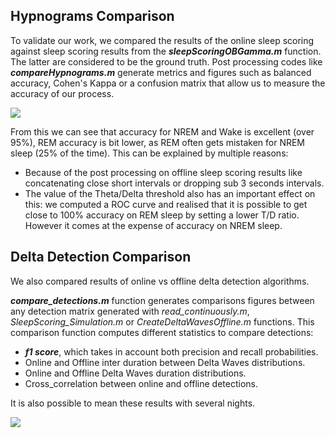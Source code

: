 ## Hypnograms Comparison 
To validate our work, we compared the results of the online sleep scoring against sleep scoring results from the **_sleepScoringOBGamma.m_** function. The latter are considered to be the ground truth. Post processing codes like **_compareHypnograms.m_** generate metrics and figures such as balanced accuracy, Cohen's Kappa or a confusion matrix that allow us to measure the accuracy of our process.

![](https://user-images.githubusercontent.com/41677251/43653100-5be594fc-9747-11e8-87f6-5bb44298b499.png)

From this we can see that accuracy for NREM and Wake is excellent (over 95%), REM accuracy is bit lower, as REM often gets mistaken for NREM sleep (25% of the time). This can be explained by multiple reasons:
* Because of the post processing on offline sleep scoring results like concatenating close short intervals or dropping sub 3 seconds intervals.
* The value of the Theta/Delta threshold also has an important effect on this: we computed a ROC curve and realised that it is possible to get close to 100% accuracy on REM sleep by setting a lower T/D ratio. However it comes at the expense of accuracy on NREM sleep.

## Delta Detection Comparison 

We also compared results of online vs offline delta detection algorithms. 

**_compare_detections.m_** function generates comparisons figures between any detection matrix generated with _read_continuously.m_, _SleepScoring_Simulation.m_ or _CreateDeltaWavesOffline.m_ functions.
This comparison function computes different statistics to compare detections:

* **_f1 score_**, which takes in account both precision and recall probabilities.
* Online and Offline inter duration between Delta Waves distributions. 
* Online and Offline Delta Waves duration distributions. 
* Cross_correlation between online and offline detections.

It is also possible to mean these results with several nights. 

![](https://user-images.githubusercontent.com/41677251/43653526-a10a86cc-9748-11e8-8453-c024a9905dba.png)
 